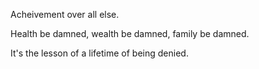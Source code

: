 



Acheivement over all else. 

Health be damned, wealth be damned, family be damned. 

It's the lesson of a lifetime of being denied. 
